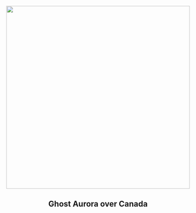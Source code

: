 
<p align="center"><img src="https://apod.nasa.gov/apod/image/2310/AuroraGhost_Takasaka_960.jpg" width="500" height="500"></p>
<h2 align="center"> Ghost Aurora over Canada </h2>
